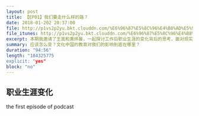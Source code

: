 ```yaml
---
layout: post
title: 【EP01】我们要走什么样的路？
date: 2018-01-202 20:37:00
file: http://p1vs2p2yu.bkt.clouddn.com/%E6%96%87%E5%8C%96%E4%B8%AD%E5%9B%BD%E6%9C%88%E6%97%A6%E8%B0%880.mp3
file_itunes: http://p1vs2p2yu.bkt.clouddn.com/%E6%96%87%E5%8C%96%E4%B8%AD%E5%9B%BD%E6%9C%88%E6%97%A6%E8%B0%880.mp3
excerpt: 本期我邀请了王嵩和黄烨晨，一起探讨工作后职业生涯的变化背后的思考，面对现实的情况我们如何进行选择。
summary: 应该怎么变？文化中国的教育对我们的影响到底在哪里？
duration: "94:56" 
length: "184325775 
explicit: "yes" 
block: "no" 
---
```



## 职业生涯变化
the first episode of podcast

